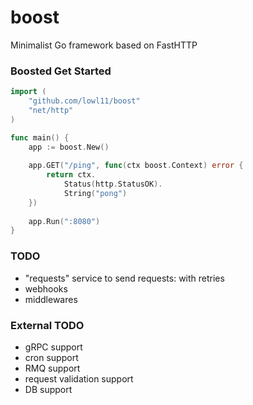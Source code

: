 # boost
Minimalist Go framework based on FastHTTP

### Boosted Get Started
```go
import (
    "github.com/lowl11/boost"
    "net/http"
)

func main() {
    app := boost.New()
    
    app.GET("/ping", func(ctx boost.Context) error {
        return ctx.
            Status(http.StatusOK).
            String("pong")
    })
    
    app.Run(":8080")	
}
```


### TODO

- "requests" service to send requests: with retries
- webhooks
- middlewares

### External TODO

- gRPC support
- cron support
- RMQ support
- request validation support
- DB support
